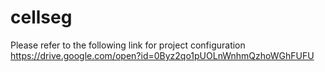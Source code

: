 # cellseg


Please refer to the following link for project configuration
https://drive.google.com/open?id=0Byz2qo1pUOLnWnhmQzhoWGhFUFU


